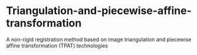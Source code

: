 # Triangulation-and-piecewise-affine-transformation
A non-rigid registration method based on image triangulation and piecewise affine transformation (TPAT) technologies
